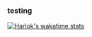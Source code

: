 ### testing
<!--START_SECTION:waka--><!--END_SECTION:waka-->

[![Harlok's wakatime stats](https://github-readme-stats.vercel.app/api/wakatime?username=__warden)](https://github.com/anuraghazra/github-readme-stats)
